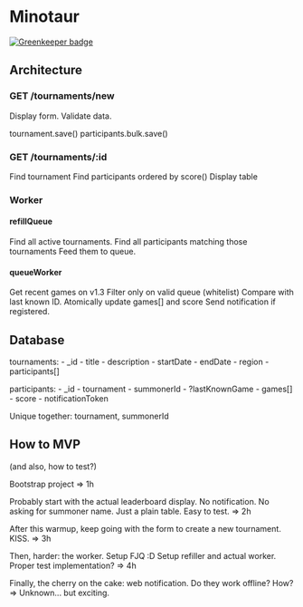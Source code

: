 # Minotaur

[![Greenkeeper badge](https://badges.greenkeeper.io/Neamar/minotaur.svg)](https://greenkeeper.io/)

## Architecture
### GET /tournaments/new
Display form. Validate data.

tournament.save()
participants.bulk.save()

### GET /tournaments/:id
Find tournament
Find participants ordered by score()
Display table

### Worker
#### refillQueue
Find all active tournaments.
Find all participants matching those tournaments
Feed them to queue.

#### queueWorker
Get recent games on v1.3
Filter only on valid queue (whitelist)
Compare with last known ID.
Atomically update games[] and score
Send notification if registered.

## Database
tournaments:
    -   _id
    -   title
    -   description
    -   startDate
    -   endDate
    -   region
    -   participants[]

participants:
    - _id
    - tournament
    - summonerId
    - ?lastKnownGame
    - games[]
    - score
    - notificationToken
    
Unique together: tournament, summonerId

## How to MVP
(and also, how to test?)

Bootstrap project
=> 1h

Probably start with the actual leaderboard display. No notification. No asking for summoner name. Just a plain table. Easy to test.
=> 2h

After this warmup, keep going with the form to create a new tournament. KISS.
=> 3h

Then, harder: the worker.
Setup FJQ :D Setup refiller and actual worker. Proper test implementation?
=> 4h

Finally, the cherry on the cake: web notification. Do they work offline? How?
=> Unknown... but exciting.
